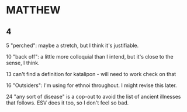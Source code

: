 # MATTHEW

## 4

5 "perched": maybe a stretch, but I think it's justifiable.

10 "back off": a little more colloquial than I intend, but it's close to the sense, I think.

13 can't find a definition for katalipon - will need to work check on that

16 "Outsiders": I'm using for ethnoi throughout.  I might revise this later.

24 "any sort of disease" is a cop-out to avoid the list of ancient illnesses that follows. ESV does it too, so I don't feel so bad.
